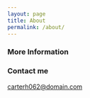 ```yaml
---
layout: page
title: About
permalink: /about/
---
```


### More Information


### Contact me

[carterh062@domain.com](mailto:carterh062@gmail.com)